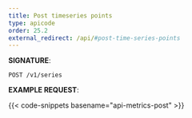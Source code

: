 ```yaml
---
title: Post timeseries points
type: apicode
order: 25.2
external_redirect: /api/#post-time-series-points
---
```



**SIGNATURE**:

`POST /v1/series`

**EXAMPLE REQUEST**:

{{< code-snippets basename="api-metrics-post" >}}
